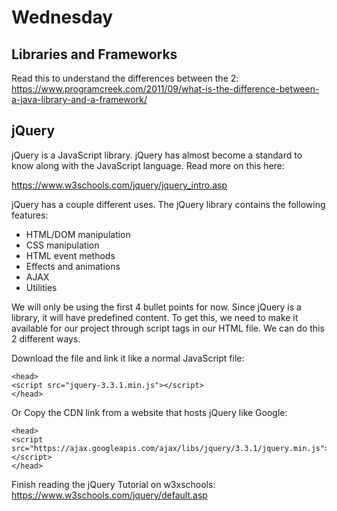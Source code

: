 # Wednesday

## Libraries and Frameworks
Read this to understand the differences between the 2: https://www.programcreek.com/2011/09/what-is-the-difference-between-a-java-library-and-a-framework/

## jQuery
jQuery is a JavaScript library. jQuery has almost become a standard to know along with the JavaScript language. Read more on this here:

https://www.w3schools.com/jquery/jquery_intro.asp

jQuery has a couple different uses. The jQuery library contains the following features:

* HTML/DOM manipulation
* CSS manipulation
* HTML event methods
* Effects and animations
* AJAX
* Utilities

We will only be using the first 4 bullet points for now. Since jQuery is a library, it will have predefined content. To get this, we need to make it available for our project through script tags in our HTML file. We can do this 2 different ways.

Download the file and link it like a normal JavaScript file:
```
<head>
<script src="jquery-3.3.1.min.js"></script>
</head>
```

Or Copy the CDN link from a website that hosts jQuery like Google:
```
<head>
<script src="https://ajax.googleapis.com/ajax/libs/jquery/3.3.1/jquery.min.js"></script>
</head>
```

Finish reading the jQuery Tutorial on w3xschools: https://www.w3schools.com/jquery/default.asp
